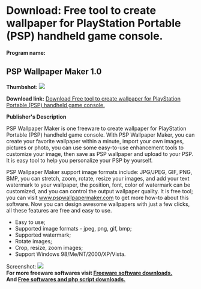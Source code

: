# Download: Free tool to create wallpaper for PlayStation Portable (PSP) handheld game console.

**Program name:**

## PSP Wallpaper Maker 1.0

  
**Thumbshot:** ![](http://www.freewarefiles.com/screenshot/pspwpapermaker1_md.jpg)   
  
**Download link:** [Download Free tool to create wallpaper for PlayStation Portable (PSP) handheld game console.](http://freesoftwares.boysofts.com/PSP-Wallpaper-Maker_program_45822.html)  
  


**Publisher's Description**  
  


PSP Wallpaper Maker is one freeware to create wallpaper for PlayStation Portable (PSP) handheld game console. With PSP Wallpaper Maker, you can create your favorite wallpaper within a minute, import your own images, pictures or photo, you can use some easy-to-use enhancement tools to customize your image, then save as PSP wallpaper and upload to your PSP. It is easy tool to help you personalize your PSP by yourself. 

PSP Wallpaper Maker support image formats include: JPG/JPEG, GIF, PNG, BMP, you can stretch, zoom, rotate, resize your images, and add your text watermark to your wallpaper, the position, font, color of watermark can be customized, and you can control the output wallpaper quality. It is free tool; you can visit www.pspwallpapermaker.com to get more how-to about this software. Now you can design awesome wallpapers with just a few clicks, all these features are free and easy to use. 

  * Easy to use; 
  * Supported image formats - jpeg, png, gif, bmp; 
  * Supported watermark; 
  * Rotate images; 
  * Crop, resize, zoom images; 
  * Support Windows 98/Me/NT/2000/XP/Vista. 

  
  
Screenshot: ![](http://www.freewarefiles.com/screenshot/pspwpapermaker1.jpg)   
**For more freeware softwares visit [Freeware software downloads.](http://freesoftwares.boysofts.com/)**   
**And [Free softwares and php script downloads.](http://www.boysofts.com/)**
